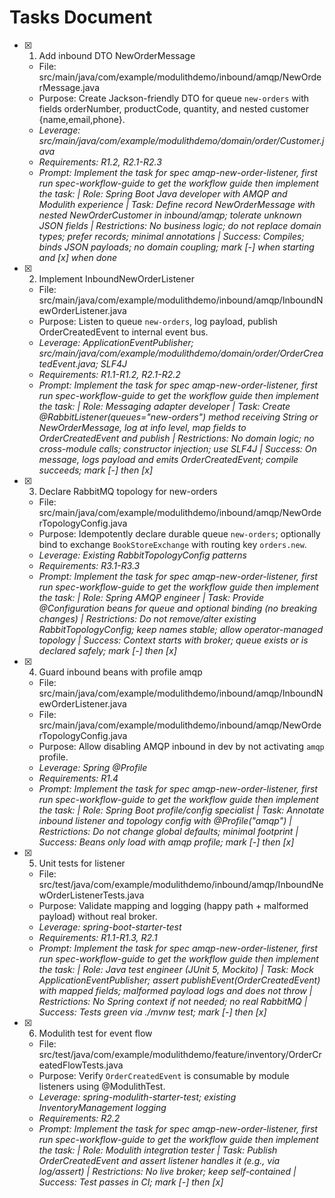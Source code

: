 # Tasks Document

- [x] 1. Add inbound DTO NewOrderMessage
  - File: src/main/java/com/example/modulithdemo/inbound/amqp/NewOrderMessage.java
  - Purpose: Create Jackson-friendly DTO for queue `new-orders` with fields orderNumber, productCode, quantity, and nested customer {name,email,phone}.
  - _Leverage: src/main/java/com/example/modulithdemo/domain/order/Customer.java_
  - _Requirements: R1.2, R2.1-R2.3_
  - _Prompt: Implement the task for spec amqp-new-order-listener, first run spec-workflow-guide to get the workflow guide then implement the task: | Role: Spring Boot Java developer with AMQP and Modulith experience | Task: Define record NewOrderMessage with nested NewOrderCustomer in inbound/amqp; tolerate unknown JSON fields | Restrictions: No business logic; do not replace domain types; prefer records; minimal annotations | Success: Compiles; binds JSON payloads; no domain coupling; mark [-] when starting and [x] when done_

- [x] 2. Implement InboundNewOrderListener
  - File: src/main/java/com/example/modulithdemo/inbound/amqp/InboundNewOrderListener.java
  - Purpose: Listen to queue `new-orders`, log payload, publish OrderCreatedEvent to internal event bus.
  - _Leverage: ApplicationEventPublisher; src/main/java/com/example/modulithdemo/domain/order/OrderCreatedEvent.java; SLF4J_
  - _Requirements: R1.1-R1.2, R2.1-R2.2_
  - _Prompt: Implement the task for spec amqp-new-order-listener, first run spec-workflow-guide to get the workflow guide then implement the task: | Role: Messaging adapter developer | Task: Create @RabbitListener(queues="new-orders") method receiving String or NewOrderMessage, log at info level, map fields to OrderCreatedEvent and publish | Restrictions: No domain logic; no cross-module calls; constructor injection; use SLF4J | Success: On message, logs payload and emits OrderCreatedEvent; compile succeeds; mark [-] then [x]_

- [x] 3. Declare RabbitMQ topology for new-orders
  - File: src/main/java/com/example/modulithdemo/inbound/amqp/NewOrderTopologyConfig.java
  - Purpose: Idempotently declare durable queue `new-orders`; optionally bind to exchange `BookStoreExchange` with routing key `orders.new`.
  - _Leverage: Existing RabbitTopologyConfig patterns_
  - _Requirements: R3.1-R3.3_
  - _Prompt: Implement the task for spec amqp-new-order-listener, first run spec-workflow-guide to get the workflow guide then implement the task: | Role: Spring AMQP engineer | Task: Provide @Configuration beans for queue and optional binding (no breaking changes) | Restrictions: Do not remove/alter existing RabbitTopologyConfig; keep names stable; allow operator-managed topology | Success: Context starts with broker; queue exists or is declared safely; mark [-] then [x]_

- [x] 4. Guard inbound beans with profile amqp
  - File: src/main/java/com/example/modulithdemo/inbound/amqp/InboundNewOrderListener.java
  - File: src/main/java/com/example/modulithdemo/inbound/amqp/NewOrderTopologyConfig.java
  - Purpose: Allow disabling AMQP inbound in dev by not activating `amqp` profile.
  - _Leverage: Spring @Profile_
  - _Requirements: R1.4_
  - _Prompt: Implement the task for spec amqp-new-order-listener, first run spec-workflow-guide to get the workflow guide then implement the task: | Role: Spring Boot profile/config specialist | Task: Annotate inbound listener and topology config with @Profile("amqp") | Restrictions: Do not change global defaults; minimal footprint | Success: Beans only load with amqp profile; mark [-] then [x]_

- [x] 5. Unit tests for listener
  - File: src/test/java/com/example/modulithdemo/inbound/amqp/InboundNewOrderListenerTests.java
  - Purpose: Validate mapping and logging (happy path + malformed payload) without real broker.
  - _Leverage: spring-boot-starter-test_
  - _Requirements: R1.1-R1.3, R2.1_
  - _Prompt: Implement the task for spec amqp-new-order-listener, first run spec-workflow-guide to get the workflow guide then implement the task: | Role: Java test engineer (JUnit 5, Mockito) | Task: Mock ApplicationEventPublisher; assert publishEvent(OrderCreatedEvent) with mapped fields; malformed payload logs and does not throw | Restrictions: No Spring context if not needed; no real RabbitMQ | Success: Tests green via ./mvnw test; mark [-] then [x]_

- [x] 6. Modulith test for event flow
  - File: src/test/java/com/example/modulithdemo/feature/inventory/OrderCreatedFlowTests.java
  - Purpose: Verify `OrderCreatedEvent` is consumable by module listeners using @ModulithTest.
  - _Leverage: spring-modulith-starter-test; existing InventoryManagement logging_
  - _Requirements: R2.2_
  - _Prompt: Implement the task for spec amqp-new-order-listener, first run spec-workflow-guide to get the workflow guide then implement the task: | Role: Modulith integration tester | Task: Publish OrderCreatedEvent and assert listener handles it (e.g., via log/assert) | Restrictions: No live broker; keep self-contained | Success: Test passes in CI; mark [-] then [x]_
